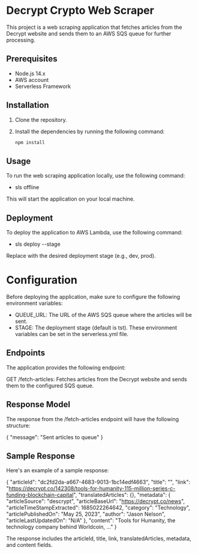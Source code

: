 # Decrypt Crypto Web Scraper

This project is a web scraping application that fetches articles from the Decrypt website and sends them to an AWS SQS queue for further processing.

## Prerequisites

- Node.js 14.x
- AWS account
- Serverless Framework

## Installation

1. Clone the repository.
2. Install the dependencies by running the following command:

   ```bash
   npm install

## Usage
To run the web scraping application locally, use the following command:

- sls offline

This will start the application on your local machine.

## Deployment
To deploy the application to AWS Lambda, use the following command:

- sls deploy --stage <stage>

Replace <stage> with the desired deployment stage (e.g., dev, prod).

# Configuration
Before deploying the application, make sure to configure the following environment variables:

- QUEUE_URL: The URL of the AWS SQS queue where the articles will be sent.
- STAGE: The deployment stage (default is tst).
These environment variables can be set in the serverless.yml file.

## Endpoints
The application provides the following endpoint:

GET /fetch-articles: Fetches articles from the Decrypt website and sends them to the configured SQS queue.

## Response Model
The response from the /fetch-articles endpoint will have the following structure:

{
  "message": "Sent <number> articles to queue"
}

## Sample Response
Here's an example of a sample response:

{
  "articleId": "dc2fd2da-a667-4683-9013-1bc14edf4663",
  "title": "",
  "link": "https://decrypt.co/142308/tools-for-humanity-115-million-series-c-funding-blockchain-capital",
  "translatedArticles": {},
  "metadata": {
    "articleSource": "descrypt",
    "articleBaseUrl": "https://decrypt.co/news",
    "articleTimeStampExtracted": 1685022264642,
    "category": "Technology",
    "articlePublishedOn": "May 25, 2023",
    "author": "Jason Nelson",
    "articleLastUpdatedOn": "N/A"
  },
  "content": "Tools for Humanity, the technology company behind Worldcoin, ..."
}

The response includes the articleId, title, link, translatedArticles, metadata, and content fields.
